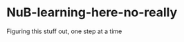 NuB-learning-here-no-really
===========================
Figuring this stuff out, one step at a time
